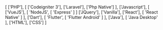 [
  ['PHP'],
  [
    ['Codeigniter 3'],
    ['Laravel'],
    ['Php Native']
  ],
  ['Javascript'],
  [
    ['VueJS'],
    [
      'NodeJS',
      [
        'Express'
      ]
    ]
    ['JQuery'],
    ['Vanilla'],
    ['React'],
    [
      'React Native'
    ]
  ],
  ['Dart'],
  [
    'Flutter',
    [
      'Flutter Android'
    ]
  ],
  ['Java'],
  [
    'Java Desktop'
  ],
  ['HTML'],
  ['CSS']
]
